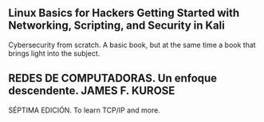 ## Linux Basics for Hackers Getting Started with Networking, Scripting, and Security in Kali

Cybersecurity from scratch. A basic book, but at the same time a book that brings light into the subject.


## REDES DE COMPUTADORAS. Un enfoque descendente. JAMES F. KUROSE

SÉPTIMA EDICIÓN. To learn TCP/IP and more.
